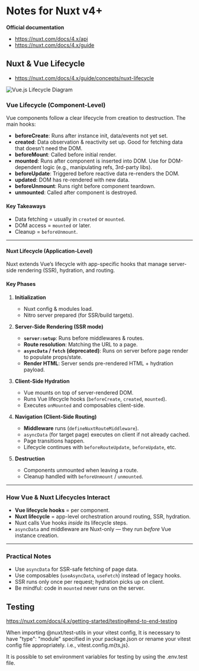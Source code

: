 # Notes for Nuxt v4+

**Official documentation**
- https://nuxt.com/docs/4.x/api
- https://nuxt.com/docs/4.x/guide

## Nuxt & Vue Lifecycle

- https://nuxt.com/docs/4.x/guide/concepts/nuxt-lifecycle

![Vue.js Lifecycle Diagram](https://vuejs.org/assets/lifecycle.MuZLBFAS.png)

### Vue Lifecycle (Component-Level)

Vue components follow a clear lifecycle from creation to destruction. The main hooks:

- **beforeCreate**: Runs after instance init, data/events not yet set.
- **created**: Data observation & reactivity set up. Good for fetching data that doesn’t need the DOM.
- **beforeMount**: Called before initial render.
- **mounted**: Runs after component is inserted into DOM. Use for DOM-dependent logic (e.g., manipulating refs, 3rd-party libs).
- **beforeUpdate**: Triggered before reactive data re-renders the DOM.
- **updated**: DOM has re-rendered with new data.
- **beforeUnmount**: Runs right before component teardown.
- **unmounted**: Called after component is destroyed.

#### Key Takeaways
- Data fetching = usually in `created` or `mounted`.
- DOM access = `mounted` or later.
- Cleanup = `beforeUnmount`.

---

#### Nuxt Lifecycle (Application-Level)

Nuxt extends Vue’s lifecycle with app-specific hooks that manage server-side rendering (SSR), hydration, and routing.

#### Key Phases

1. **Initialization**
   - Nuxt config & modules load.
   - Nitro server prepared (for SSR/build targets).

2. **Server-Side Rendering (SSR mode)**
   - **`server:setup`**: Runs before middlewares & routes.
   - **Route resolution**: Matching the URL to a page.
   - **`asyncData` / `fetch` (deprecated)**: Runs on server before page render to populate props/state.
   - **Render HTML**: Server sends pre-rendered HTML + hydration payload.

3. **Client-Side Hydration**
   - Vue mounts on top of server-rendered DOM.
   - Runs Vue lifecycle hooks (`beforeCreate`, `created`, `mounted`).
   - Executes `onMounted` and composables client-side.

4. **Navigation (Client-Side Routing)**
   - **Middleware** runs (`defineNuxtRouteMiddleware`).
   - `asyncData` (for target page) executes on client if not already cached.
   - Page transitions happen.
   - Lifecycle continues with `beforeRouteUpdate`, `beforeUpdate`, etc.

5. **Destruction**
   - Components unmounted when leaving a route.
   - Cleanup handled with `beforeUnmount` / `unmounted`.

---

### How Vue & Nuxt Lifecycles Interact

- **Vue lifecycle hooks** = per component.
- **Nuxt lifecycle** = app-level orchestration around routing, SSR, hydration.
- Nuxt calls Vue hooks *inside* its lifecycle steps.
- `asyncData` and middleware are Nuxt-only — they run *before* Vue instance creation.

---

### Practical Notes
- Use `asyncData` for SSR-safe fetching of page data.
- Use composables (`useAsyncData`, `useFetch`) instead of legacy hooks.
- SSR runs only once per request; hydration picks up on client.
- Be mindful: code in `mounted` never runs on the server.


## Testing
https://nuxt.com/docs/4.x/getting-started/testing#end-to-end-testing

When importing @nuxt/test-utils in your vitest config, It is necessary to have "type": "module" specified in your package.json or rename your vitest config file appropriately.
i.e., vitest.config.m{ts,js}.

It is possible to set environment variables for testing by using the .env.test file.
